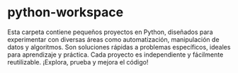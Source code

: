 # python-workspace
 Esta carpeta contiene pequeños proyectos en Python, diseñados para experimentar con diversas áreas como automatización, manipulación de datos y algoritmos. Son soluciones rápidas a problemas específicos, ideales para aprendizaje y práctica. Cada proyecto es independiente y fácilmente reutilizable. ¡Explora, prueba y mejora el código!
